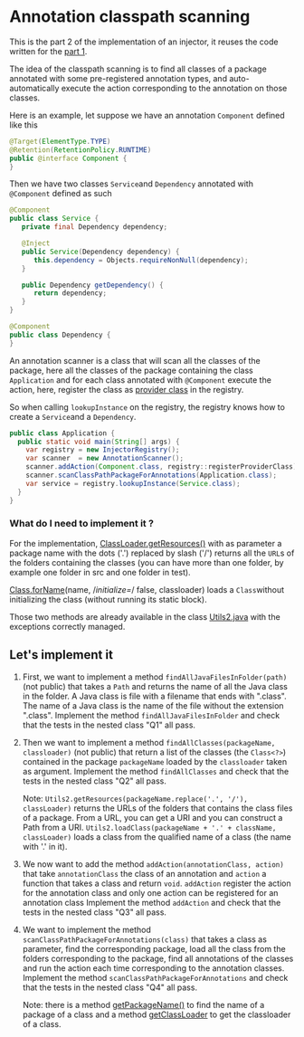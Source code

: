 # Annotation classpath scanning

This is the part 2 of the implementation of an injector,
it reuses the code written for the [part 1](README.md).

The idea of the classpath scanning is to find all classes of a package annotated with some pre-registered annotation
types, and auto-automatically execute the action corresponding to the annotation on those classes.

Here is an example, let suppose we have an annotation `Component` defined like this
```java
@Target(ElementType.TYPE)
@Retention(RetentionPolicy.RUNTIME)
public @interface Component {
}
```

Then we have two classes `Service`and `Dependency` annotated with `@Component` defined as such
```java
@Component
public class Service {
   private final Dependency dependency;

   @Inject
   public Service(Dependency dependency) {
      this.dependency = Objects.requireNonNull(dependency);
   }

   public Dependency getDependency() {
      return dependency;
   }
}

@Component
public class Dependency {
}
```

An annotation scanner is a class that will scan all the classes of the package, here all the classes of the package
containing the class `Application` and for each class annotated with `@Component` execute the action, here,
register the class as [provider class](README.md#our-injector) in the registry.

So when calling `lookupInstance` on the registry, the registry knows how to create a `Service`and a `Dependency`.

```java
public class Application {
  public static void main(String[] args) {
    var registry = new InjectorRegistry();
    var scanner  = new AnnotationScanner();
    scanner.addAction(Component.class, registry::registerProviderClass);
    scanner.scanClassPathPackageForAnnotations(Application.class);
    var service = registry.lookupInstance(Service.class);
  }
}
```

### What do I need to implement it ?

For the implementation,
[ClassLoader.getResources()](https://docs.oracle.com/en/java/javase/17/docs/api/java.base/java/lang/ClassLoader.html#getResources(java.lang.String))
with as parameter a package name with the dots ('.') replaced by slash ('/')  returns all the `URL`s of the folders
containing the classes (you can have more than one folder, by example one folder in src and one folder in test).

[Class.forName](https://docs.oracle.com/en/java/javase/17/docs/api/java.base/java/lang/Class.html#forName(java.lang.String,boolean,java.lang.ClassLoader))(name, /*initialize=*/ false, classloader)
loads a `Class`without initializing the class (without running its static block).

Those two methods are already available in the class [Utils2.java](src/main/java/com/github/forax/framework/injector/Utils2.java)
with the exceptions correctly managed.


## Let's implement it

1. First, we want to implement a method `findAllJavaFilesInFolder(path)` (not public) that takes a `Path` and returns
   the name of all the Java class in the folder. A Java class is file with a filename that ends with ".class".
   The name of a Java class is the name of the file without the extension ".class".
   Implement the method `findAllJavaFilesInFolder` and
   check that the tests in the nested class "Q1" all pass.

2. Then we want to implement a method `findAllClasses(packageName, classloader)` (not public) that return a list
   of the classes (the `Class<?>`) contained in the package `packageName` loaded by the `classloader`
   taken as argument.
   Implement the method `findAllClasses` and check that the tests in the nested class "Q2" all pass.
   
   Note: `Utils2.getResources(packageName.replace('.', '/'), classLoader)` returns the URLs of the folders that
   contains the class files of a package. From a URL, you can get a URI and you can construct a Path
   from a URI. `Utils2.loadClass(packageName + '.' + className, classLoader)` loads a class
   from the qualified name of a class (the name with '.' in it).
   
3. We now want to add the method `addAction(annotationClass, action)` that take `annotationClass` the class of
   an annotation and `action` a function that takes a class and return `void`.
   `addAction` register the action for the annotation class and only one action can be registered
   for an annotation class
   Implement the method `addAction` and check that the tests in the nested class "Q3" all pass.

4. We want to implement the method `scanClassPathPackageForAnnotations(class)`
   that takes a class as parameter, find the corresponding package, load all the class from the folders
   corresponding to the package, find all annotations of the classes and run the action each time
   corresponding to the annotation classes.
   Implement the method `scanClassPathPackageForAnnotations` and check that the tests in the nested class "Q4" all pass.

   Note: there is a method
   [getPackageName()](https://docs.oracle.com/en/java/javase/17/docs/api/java.base/java/lang/Class.html#getPackageName())
   to find the name of a package of a class and a method 
   [getClassLoader](https://docs.oracle.com/en/java/javase/17/docs/api/java.base/java/lang/Class.html#getClassLoader())
   to get the classloader of a class.



   